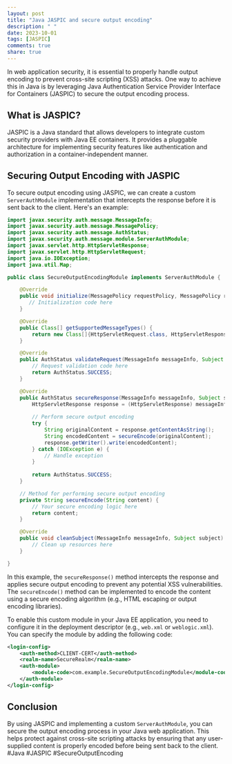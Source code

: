 ```yaml
---
layout: post
title: "Java JASPIC and secure output encoding"
description: " "
date: 2023-10-01
tags: [JASPIC]
comments: true
share: true
---
```


In web application security, it is essential to properly handle output encoding to prevent cross-site scripting (XSS) attacks. One way to achieve this in Java is by leveraging Java Authentication Service Provider Interface for Containers (JASPIC) to secure the output encoding process.

## What is JASPIC?
JASPIC is a Java standard that allows developers to integrate custom security providers with Java EE containers. It provides a pluggable architecture for implementing security features like authentication and authorization in a container-independent manner.

## Securing Output Encoding with JASPIC
To secure output encoding using JASPIC, we can create a custom `ServerAuthModule` implementation that intercepts the response before it is sent back to the client. Here's an example:

```java
import javax.security.auth.message.MessageInfo;
import javax.security.auth.message.MessagePolicy;
import javax.security.auth.message.AuthStatus;
import javax.security.auth.message.module.ServerAuthModule;
import javax.servlet.http.HttpServletResponse;
import javax.servlet.http.HttpServletRequest;
import java.io.IOException;
import java.util.Map;

public class SecureOutputEncodingModule implements ServerAuthModule {

    @Override
    public void initialize(MessagePolicy requestPolicy, MessagePolicy responsePolicy, CallbackHandler handler, Map options) {
       // Initialization code here
    }

    @Override
    public Class[] getSupportedMessageTypes() {
        return new Class[]{HttpServletRequest.class, HttpServletResponse.class};
    }

    @Override
    public AuthStatus validateRequest(MessageInfo messageInfo, Subject clientSubject, Subject serviceSubject) {
        // Request validation code here
        return AuthStatus.SUCCESS;
    }

    @Override
    public AuthStatus secureResponse(MessageInfo messageInfo, Subject serviceSubject) {
        HttpServletResponse response = (HttpServletResponse) messageInfo.getResponseMessage();
        
        // Perform secure output encoding
        try {
            String originalContent = response.getContentAsString();
            String encodedContent = secureEncode(originalContent);
            response.getWriter().write(encodedContent);
        } catch (IOException e) {
            // Handle exception
        }
        
        return AuthStatus.SUCCESS;
    }

    // Method for performing secure output encoding
    private String secureEncode(String content) {
        // Your secure encoding logic here
        return content;
    }

    @Override
    public void cleanSubject(MessageInfo messageInfo, Subject subject) {
        // Clean up resources here
    }

}
```

In this example, the `secureResponse()` method intercepts the response and applies secure output encoding to prevent any potential XSS vulnerabilities. The `secureEncode()` method can be implemented to encode the content using a secure encoding algorithm (e.g., HTML escaping or output encoding libraries).

To enable this custom module in your Java EE application, you need to configure it in the deployment descriptor (e.g., `web.xml` or `weblogic.xml`). You can specify the module by adding the following code:

```xml
<login-config>
    <auth-method>CLIENT-CERT</auth-method>
    <realm-name>SecureRealm</realm-name>
    <auth-module>
        <module-code>com.example.SecureOutputEncodingModule</module-code>
    </auth-module>
</login-config>
```

## Conclusion
By using JASPIC and implementing a custom `ServerAuthModule`, you can secure the output encoding process in your Java web application. This helps protect against cross-site scripting attacks by ensuring that any user-supplied content is properly encoded before being sent back to the client. #Java #JASPIC #SecureOutputEncoding